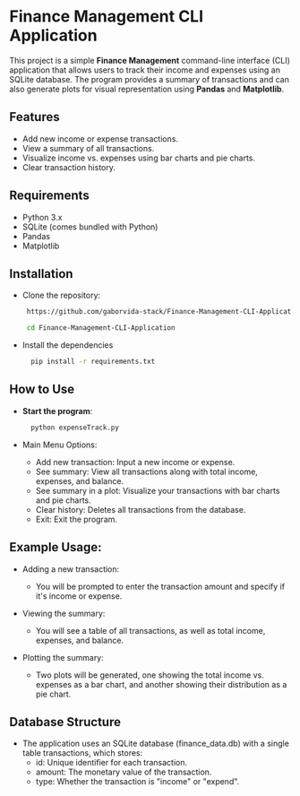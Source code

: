 # Finance Management CLI Application

This project is a simple **Finance Management** command-line interface (CLI) application that allows users to track their income and expenses using an SQLite database. The program provides a summary of transactions and can also generate plots for visual representation using **Pandas** and **Matplotlib**.

## Features
- Add new income or expense transactions.
- View a summary of all transactions.
- Visualize income vs. expenses using bar charts and pie charts.
- Clear transaction history.

## Requirements
- Python 3.x
- SQLite (comes bundled with Python)
- Pandas
- Matplotlib

## Installation

  - Clone the repository:
    ```bash
     https://github.com/gaborvida-stack/Finance-Management-CLI-Application.git
    ```
    ```bash
     cd Finance-Management-CLI-Application
    ```
  - Install the dependencies
    ```bash
      pip install -r requirements.txt
    ```

## How to Use
- **Start the program**:

  ```bash
    python expenseTrack.py
  ```

- Main Menu Options:

    - Add new transaction: Input a new income or expense.
    - See summary: View all transactions along with total income, expenses, and balance.
    - See summary in a plot: Visualize your transactions with bar charts and pie charts.
    - Clear history: Deletes all transactions from the database.
    - Exit: Exit the program.
  
## Example Usage:
  - Adding a new transaction:
    - You will be prompted to enter the transaction amount and specify if it's income or expense.
  
  - Viewing the summary:
    - You will see a table of all transactions, as well as total income, expenses, and balance.
     
  - Plotting the summary:
    - Two plots will be generated, one showing the total income vs. expenses as a bar chart, and another showing their distribution as a pie chart.


## Database Structure
  - The application uses an SQLite database (finance_data.db) with a single table transactions, which stores:
    - id: Unique identifier for each transaction.
    - amount: The monetary value of the transaction.
    - type: Whether the transaction is "income" or "expend".
